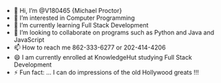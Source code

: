 - 👋 Hi, I’m @V180465 {Michael Proctor}
- 👀 I’m interested in Computer Programming
- 🌱 I’m currently learning Full Stack Development
- 💞️ I’m looking to collaborate on programs such as Python and Java and JavaScript
- 📫 How to reach me 862-333-6277 or 202-414-4206  
- 😄 I am currently enrolled at KnowledgeHut studying Full Stack Development  
- ⚡ Fun fact: ... I can do impressions of the old Hollywood greats !!!

<!---
V180465/V180465 is a ✨ special ✨ repository because its `README.md` (this file) appears on your GitHub profile.
You can click the Preview link to take a look at your changes.
--->
